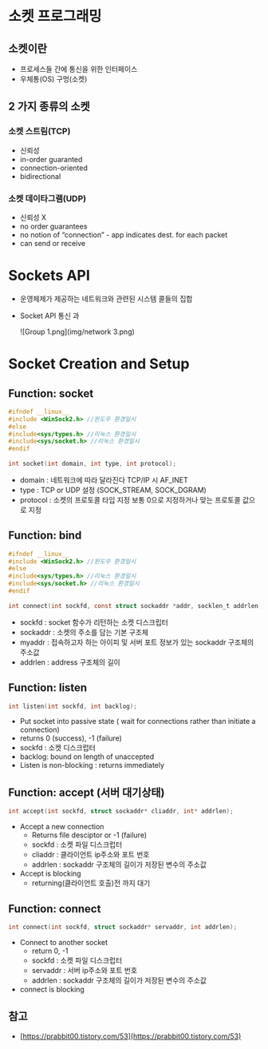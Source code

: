 # 소켓 프로그래밍

## 소켓이란

- 프로세스들 간에 통신을 위한 인터페이스
- 우체통(OS) 구멍(소켓)

## 2 가지 종류의 소켓

### 소켓 스트림(TCP)

- 신뢰성
- in-order guaranted
- connection-oriented
- bidirectional

### 소켓 데이타그램(UDP)

- 신뢰성 X
- no order guarantees
- no notion of “connection” - app indicates dest. for each packet
- can send or receive

# Sockets API

- 운영체제가 제공하는 네트워크와 관련된 시스템 콜들의 집합
- Socket API 통신 과
    
    ![Group 1.png](img/network 3.png)
    

# Socket Creation and Setup

## Function: socket

```c
#ifndef __linux__ 
#include <WinSock2.h> //윈도우 환경일시
#else
#include<sys/types.h> //리눅스 환경일시
#include<sys/socket.h> //리눅스 환경일시
#endif
 
int socket(int domain, int type, int protocol);
```

- domain : 네트워크에 따라 달라진다 TCP/IP 시 AF_INET
- type : TCP or UDP 설정 (SOCK_STREAM, SOCK_DGRAM)
- protocol : 소켓의 프로토콜 타입 지정 보통 0으로 지정하거나 맞는 프로토콜 값으로 지정

## Function: bind

```c
#ifndef __linux__
#include <WinSock2.h> //윈도우 환경일시
#else
#include<sys/types.h> //리눅스 환경일시
#include<sys/socket.h> //리눅스 환경일시
#endif
 
int connect(int sockfd, const struct sockaddr *addr, socklen_t addrlen);
```

- sockfd : socket 함수가 리턴하는 소켓 디스크립터
- sockaddr : 소켓의 주소를 담는 기본 구조체
- myaddr : 접속하고자 하는 아이피 및 서버 포트 정보가 있는 sockaddr 구조체의 주소값
- addrlen : address 구조체의 길이

## Function: listen

```c
int listen(int sockfd, int backlog);
```

- Put socket into passive state ( wait for connections rather than initiate a connection)
- returns 0 (success), -1 (failure)
- sockfd : 소켓 디스크럽터
- backlog: bound on length of unaccepted
- Listen is non-blocking : returns immediately

## Function: accept (서버 대기상태)

```c
int accept(int sockfd, struct sockaddr* cliaddr, int* addrlen);
```

- Accept a new connection
    - Returns file desciptor or -1 (failure)
    - sockfd : 소켓 파일 디스크럽터
    - cliaddr : 클라이언트 ip주소와 포트 번호
    - addrlen : sockaddr 구조체의 길이가 저장된 변수의 주소값
- Accept is blocking
    - returning(클라이언트 호출)전 까지 대기 

## Function: connect

```c
int connect(int sockfd, struct sockaddr* servaddr, int addrlen);
```

- Connect to another socket
    - return 0, -1
    - sockfd : 소켓 파일 디스크럽터
    - servaddr : 서버 ip주소와 포트 번호
    - addrlen : sockaddr 구조체의 길이가 저장된 변수의 주소값
- connect is blocking

## 참고

- [https://prabbit00.tistory.com/53](https://prabbit00.tistory.com/53)